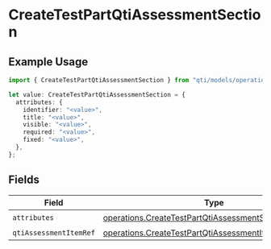 # CreateTestPartQtiAssessmentSection

## Example Usage

```typescript
import { CreateTestPartQtiAssessmentSection } from "qti/models/operations";

let value: CreateTestPartQtiAssessmentSection = {
  attributes: {
    identifier: "<value>",
    title: "<value>",
    visible: "<value>",
    required: "<value>",
    fixed: "<value>",
  },
};
```

## Fields

| Field                                                                                                                              | Type                                                                                                                               | Required                                                                                                                           | Description                                                                                                                        |
| ---------------------------------------------------------------------------------------------------------------------------------- | ---------------------------------------------------------------------------------------------------------------------------------- | ---------------------------------------------------------------------------------------------------------------------------------- | ---------------------------------------------------------------------------------------------------------------------------------- |
| `attributes`                                                                                                                       | [operations.CreateTestPartQtiAssessmentSectionAttributes](../../models/operations/createtestpartqtiassessmentsectionattributes.md) | :heavy_check_mark:                                                                                                                 | N/A                                                                                                                                |
| `qtiAssessmentItemRef`                                                                                                             | [operations.CreateTestPartQtiAssessmentItemRef](../../models/operations/createtestpartqtiassessmentitemref.md)[]                   | :heavy_minus_sign:                                                                                                                 | N/A                                                                                                                                |